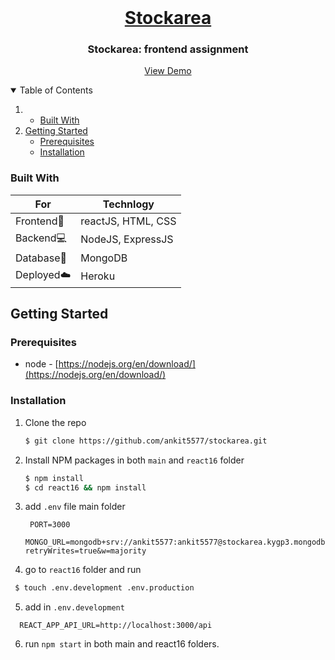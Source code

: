 <!-- PROJECT LOGO -->
<br />
<p align="center">
  <a href="https://stockarea-frontend.herokuapp.com">
    <h1 align="center">Stockarea</h1>
  </a>

  <h3 align="center">Stockarea: frontend assignment</h3>

  <p align="center">
    <a href="https://stockarea-frontend.herokuapp.com">View Demo</a>
  </p>
</p>
 
<!-- TABLE OF CONTENTS -->
<details open="open">
  <summary>Table of Contents</summary>
  <ol>
    <li>
      <ul>
        <li><a href="#built-with">Built With</a></li>
      </ul>
    </li>
    <li>
      <a href="#getting-started">Getting Started</a>
      <ul>
        <li><a href="#prerequisites">Prerequisites</a></li>
        <li><a href="#installation">Installation</a></li>
      </ul>
    </li>
  </ol>
</details>


### Built With

For | Technlogy
------------ | -------------
Frontend📱 | reactJS, HTML, CSS
Backend💻 | NodeJS, ExpressJS
Database📀 | MongoDB 
Deployed☁️ | Heroku 


<!-- GETTING STARTED -->
## Getting Started


### Prerequisites

* node - [https://nodejs.org/en/download/](https://nodejs.org/en/download/)

### Installation
1. Clone the repo
   ```bash
   $ git clone https://github.com/ankit5577/stockarea.git
   ```
2. Install NPM packages in both `main` and `react16` folder
   ```bash
   $ npm install
   $ cd react16 && npm install
   ```
3. add `.env` file main folder
   ```env
    PORT=3000
    MONGO_URL=mongodb+srv://ankit5577:ankit5577@stockarea.kygp3.mongodb.net/stockarea?retryWrites=true&w=majority
   ```
4. go to `react16` folder and run
  ```bash
   $ touch .env.development .env.production
   ```
5. add in `.env.development`
  ```env
    REACT_APP_API_URL=http://localhost:3000/api
   ```
6. run ```npm start``` in both main and react16 folders.
